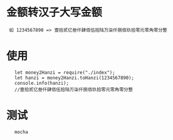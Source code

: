 # 金额转汉子大写金额
```
 如 1234567890 => 壹拾贰亿叁仟肆佰伍拾陆万柒仟捌佰玖拾零元零角零分整
```

# 使用
```
   let money2Hanzi = require("./index");
   let hanzi = money2Hanzi.toHanzi(1234567890);
   console.info(hanzi);
   //壹拾贰亿叁仟肆佰伍拾陆万柒仟捌佰玖拾零元零角零分整
```

# 测试
```
   mocha
```